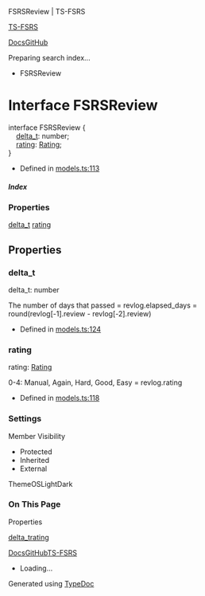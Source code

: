 FSRSReview | TS-FSRS

[TS-FSRS](https://open-spaced-repetition.github.io/ts-fsrs/)

[Docs](https://open-spaced-repetition.github.io/ts-fsrs/)[GitHub](https://github.com/open-spaced-repetition/ts-fsrs)

Preparing search index...

* FSRSReview

Interface FSRSReview
====================

interface FSRSReview {  
    [delta\_t](#delta_t): number;  
    [rating](#rating): [Rating](../enum\1\2.md);  
}

* Defined in [models.ts:113](https://github.com/open-spaced-repetition/ts-fsrs/blob/448c678f6f26c323e9e70bad552dc154ac6f7de6/src/fsrs/models.ts#L113)

##### Index

### Properties

[delta\_t](#delta_t)
[rating](#rating)

Properties
----------

### delta\_t

delta\_t: number

The number of days that passed
= revlog.elapsed\_days
= round(revlog[-1].review - revlog[-2].review)

* Defined in [models.ts:124](https://github.com/open-spaced-repetition/ts-fsrs/blob/448c678f6f26c323e9e70bad552dc154ac6f7de6/src/fsrs/models.ts#L124)

### rating

rating: [Rating](../enum\1\2.md)

0-4: Manual, Again, Hard, Good, Easy
= revlog.rating

* Defined in [models.ts:118](https://github.com/open-spaced-repetition/ts-fsrs/blob/448c678f6f26c323e9e70bad552dc154ac6f7de6/src/fsrs/models.ts#L118)

### Settings

Member Visibility

* Protected
* Inherited
* External

ThemeOSLightDark

### On This Page

Properties

[delta\_t](#delta_t)[rating](#rating)

[Docs](https://open-spaced-repetition.github.io/ts-fsrs/)[GitHub](https://github.com/open-spaced-repetition/ts-fsrs)[TS-FSRS](../modules.html)

* Loading...

Generated using [TypeDoc](https://typedoc.org/)